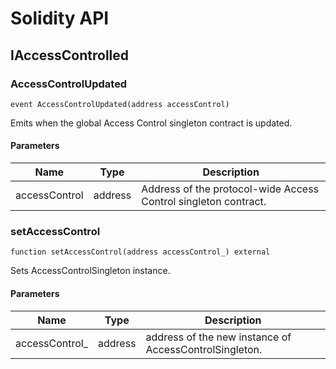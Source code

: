 # Solidity API

## IAccessControlled

### AccessControlUpdated

```solidity
event AccessControlUpdated(address accessControl)
```

Emits when the global Access Control singleton contract is updated.

#### Parameters

| Name | Type | Description |
| ---- | ---- | ----------- |
| accessControl | address | Address of the protocol-wide Access Control singleton contract. |

### setAccessControl

```solidity
function setAccessControl(address accessControl_) external
```

Sets AccessControlSingleton instance.

#### Parameters

| Name | Type | Description |
| ---- | ---- | ----------- |
| accessControl_ | address | address of the new instance of AccessControlSingleton. |

